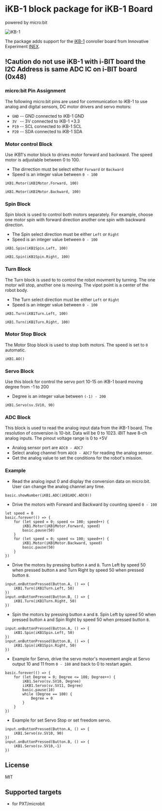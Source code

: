 # iKB-1 block package for iKB-1 Board

powered by micro:bit

![iKB-1](https://raw.githubusercontent.com/jcubuntu/pxt-iKB1/master/icon.png)

The package adds support for the [iKB-1](https://inex.co.th/shop/ikb-1-board.html) conroller board from Innovative Experiment [INEX](https://inex.co.th).

## !Caution do not use iKB-1 with i-BIT board the I2C Address is same ADC IC on i-BIT board  (0x48)

### micro:bit Pin Assignment

The following micro:bit pins are used for communication to iKB-1 to use analog and digital sensors, DC motor drivers and servo motors:
* ``GND`` -- GND connected to iKB-1 GND
* ``3V `` -- 3V  connected to iKB-1 +3.3
* ``P19`` -- SCL connected to iKB-1 SCL
* ``P20`` -- SDA connected to iKB-1 SDA

### Motor control Block

Use iKB1's motor block to drives motor forward and backward. The speed motor is adjustable between 0 to 100.

* The dirrection must be select either `Forward` or `Backward`
* Speed is an integer value between `0 - 100`


```blocks
iKB1.Motor(iKB1Motor.Forward, 100)

iKB1.Motor(iKB1Motor.Backward, 100)
```

### Spin Block

Spin block is used to control both motors separately. For example, choose one motor spin with forward direction another one spin with backward direction.

* The Spin select direction must be either `Left` or `Right`
* Speed is an integer value between `0 - 100`

```blocks
iKB1.Spin(iKB1Spin.Left, 100)

iKB1.Spin(iKB1Spin.Right, 100)
```

### Turn Block

The Turn block is used to to control the robot movment by turning. The one motor will stop, another one is moving. The vipot point is a center of the robot body.

* The Turn select direction must be either `Left` or `Right`
* Speed is an integer value between `0 - 100`

```blocks
iKB1.Turn(iKB1Turn.Left, 100)

iKB1.Turn(iKB1Turn.Right, 100)
```

### Motor Stop Block 

The Motor Stop block is used to stop both motors. The speed is set to `0` automatic.

```blocks
iKB1.AO()
```

### Servo Block

Use this block for control the servo port 10-15 on iKB-1 board moving degree from -1 to 200

* Degree is an integer value between `(-1) - 200`

```blocks
iKB1.Servo(sv.SV10, 90)
```

### ADC Block

This block is used to read the analog input data from the iKB-1 board. The resolution of conversion is 10-bit. Data will be 0 to 1023. iBIT have 8-ch analog inputs. The pinout voltage range is 0 to +5V

* Analog sensor port are `ADC0 - ADC7`
* Select analog channel from `ADC0 - ADC7` for reading the analog sensor.
* Get the analog value to set the conditions for the robot's mission.

### Example

* Read the analog input 0 and display the conversion data on micro:bit. User can change the analog channel any time.

```blocks
basic.showNumber(iKB1.ADC(iKB1ADC.ADC0))
```

* Drive the motors with Forward and Backward by counting speed `0 - 100`

```blocks
let speed = 0
basic.forever(() => {
    for (let speed = 0; speed <= 100; speed++) {
        iKB1.Motor(iKB1Motor.Forward, speed)
        basic.pause(50)
    }
    for (let speed = 0; speed <= 100; speed++) {
        iKB1.Motor(iKB1Motor.Backward, speed)
        basic.pause(50)
    }
})
```

* Drive the motors by pressing button `A` and `B`. Turn Left by speed 50 when pressed button `A` and Turn Right by speed 50 when pressed button `B`.

```blocks
input.onButtonPressed(Button.A, () => {
    iKB1.Turn(iKB1Turn.Left, 50)
})
input.onButtonPressed(Button.B, () => {
    iKB1.Turn(iKB1Turn.Right, 50)
})
```

* Spin the motors by pressing button `A` and `B`. Spin Left by speed 50 when pressed button `A` and Spin Right by speed 50 when pressed button `B`.

```blocks
input.onButtonPressed(Button.A, () => {
    iKB1.Spin(iKB1Spin.Left, 50)
})
input.onButtonPressed(Button.B, () => {
    iKB1.Spin(iKB1Spin.Right, 50)
})
```

* Example for Servo, drive the servo motor's movement angle at Servo output 10 and 11 from `0 - 180` and back to 0 to restart again. 

```blocks
basic.forever(() => {
    for (let Degree = 0; Degree <= 180; Degree++) {
        iKB1.Servo(sv.SV10, Degree)
        iiKB1.Servo(sv.SV11, Degree)
        basic.pause(10)
        while (Degree == 180) {
            Degree = 0
        }
    }
})
```

* Example for set Servo Stop or set freedom servo.

```blocks
input.onButtonPressed(Button.A, () => {
    iKB1.Servo(sv.SV10, 90)
})
input.onButtonPressed(Button.B, () => {
    iKB1.Servo(sv.SV10,-1)
})
```



## License

MIT

## Supported targets

* for PXT/microbit
